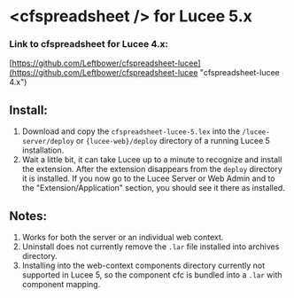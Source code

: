 # \<cfspreadsheet /> for Lucee 5.x

### Link to cfspreadsheet for Lucee 4.x:
[https://github.com/Leftbower/cfspreadsheet-lucee](https://github.com/Leftbower/cfspreadsheet-lucee "cfspreadsheet-lucee 4.x")

## Install:
1. Download and copy the `cfspreadsheet-lucee-5.lex` into the `/lucee-server/deploy` or `{lucee-web}/deploy` directory of a running Lucee 5 installation.
1. Wait a little bit, it can take Lucee up to a minute to recognize and install the extension. After the extension disappears from the `deploy` directory it is installed. If you now go to the Lucee Server or Web Admin and to the "Extension/Application" section, you should see it there as installed.

## Notes:
1. Works for both the server or an individual web context.
1. Uninstall does not currently remove the `.lar` file installed into archives directory.
1. Installing into the web-context components directory currently not supported in Lucee 5, so the component cfc is bundled into a `.lar` with component mapping.
